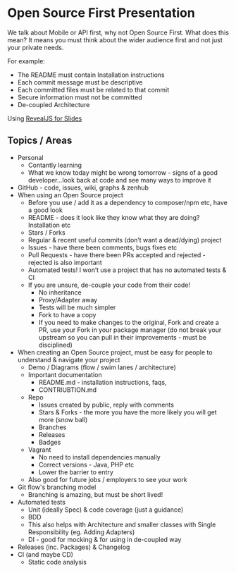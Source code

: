 # Open Source First Presentation

We talk about Mobile or API first, why not Open Source First. What does this mean? It means you must think about the wider audience first and not just your private needs.

For example:
* The README must contain Installation instructions
* Each commit message must be descriptive
* Each committed files must be related to that commit
* Secure information must not be committed 
* De-coupled Architecture

Using [RevealJS for Slides](https://github.com/hakimel/reveal.js)

## Topics /  Areas

- Personal
    - Contantly learning
    - What we know today might be wrong tomorrow - signs of a good developer...look back at code and see many ways to improve it
- GitHub - code, issues, wiki, graphs & zenhub
- When using an Open Source project
    - Before you use / add it as a dependency to composer/npm etc, have a good look
    - README - does it look like they know what they are doing? Installation etc
    - Stars / Forks
    - Regular & recent useful commits (don’t want a dead/dying) project
    - Issues - have there been comments, bugs fixes etc
    - Pull Requests - have there been PRs accepted and rejected - rejected is also important
    - Automated tests! I won’t use a project that has no automated tests & CI
    - If you are unsure, de-couple your code from their code!
        - No inheritance
        - Proxy/Adapter away
        - Tests will be much simpler
        - Fork to have a copy
        - If you need to make changes to the original, Fork and create a PR, use your Fork in your package manager (do not break your upstream so you can pull in their improvements - must be disciplined)
- When creating an Open Source project, must be easy for people to understand & navigate your project
    - Demo / Diagrams (flow / swim lanes / architecture)
    - Important documentation
        - README.md - installation instructions, faqs,
        - CONTRIUBTION.md
    - Repo
        - Issues created by public, reply with comments
        - Stars & Forks - the more you have the more likely you will get more (snow ball)
        - Branches
        - Releases
        - Badges
    - Vagrant
        - No need to install dependencies manually
        - Correct versions - Java, PHP etc
        - Lower the barrier to entry
    - Also good for future jobs / employers to see your work
- Git flow's branching model
    - Branching is amazing, but must be short lived!
- Automated tests
    - Unit (ideally Spec) & code coverage (just a guidance)
    - BDD
    - This also helps with Architecture and smaller classes with Single Responsibility (eg. Adding Adapters)
    - DI - good for mocking & for using in de-coupled way
- Releases (inc. Packages) & Changelog
- CI (and maybe CD)
    - Static code analysis